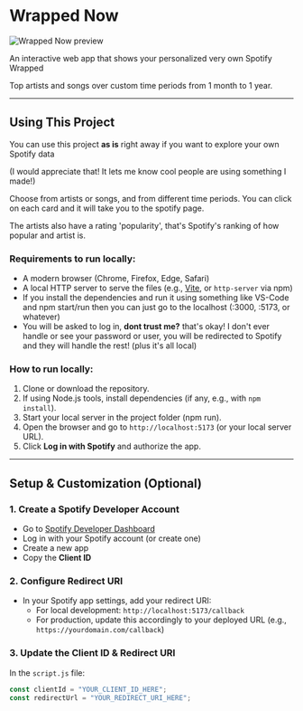 # Wrapped Now
![Wrapped Now preview](example.png)

An interactive web app that shows your personalized very own Spotify Wrapped 


Top artists and songs over custom time periods from 1 month to 1 year.

---

## Using This Project

You can use this project **as is** right away if you want to explore your own Spotify data 


(I would appreciate that! It lets me know cool people are using something I made!)


Choose from artists or songs, and from different time periods. You can click on each card and it will take you to the spotify page.


The artists also have a rating 'popularity', that's Spotify's ranking of how popular and artist is.

### Requirements to run locally:

- A modern browser (Chrome, Firefox, Edge, Safari)
- A local HTTP server to serve the files (e.g., [Vite](https://vitejs.dev/), or `http-server` via npm)
- If you install the dependencies and run it using something like VS-Code and npm start/run then you can just go to the localhost (:3000, :5173, or whatever)
- You will be asked to log in, **dont trust me?** that's okay! I don't ever handle or see your password or user, you will be redirected to Spotify and they will handle the rest! (plus it's all local)

### How to run locally:

1. Clone or download the repository.
2. If using Node.js tools, install dependencies (if any, e.g., with `npm install`).
3. Start your local server in the project folder (npm run).
4. Open the browser and go to `http://localhost:5173` (or your local server URL).
5. Click **Log in with Spotify** and authorize the app.

---

## Setup & Customization (Optional)

### 1. Create a Spotify Developer Account

- Go to [Spotify Developer Dashboard](https://developer.spotify.com/dashboard/applications)
- Log in with your Spotify account (or create one)
- Create a new app
- Copy the **Client ID**

### 2. Configure Redirect URI

- In your Spotify app settings, add your redirect URI:
  - For local development: `http://localhost:5173/callback`
  - For production, update this accordingly to your deployed URL (e.g., `https://yourdomain.com/callback`)

### 3. Update the Client ID & Redirect URI

In the `script.js` file:

```js
const clientId = "YOUR_CLIENT_ID_HERE";
const redirectUrl = "YOUR_REDIRECT_URI_HERE";
